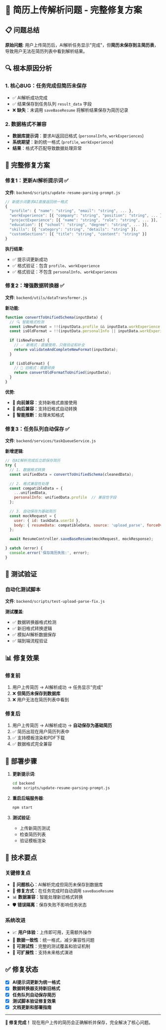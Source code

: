 # 🎉 简历上传解析问题 - 完整修复方案

## 📋 问题总结

**原始问题**: 用户上传简历后，AI解析任务显示"完成"，但**简历未保存到主简历表**，导致用户无法在简历列表中看到解析结果。

## 🔍 根本原因分析

### 1. **核心BUG**：任务完成但简历未保存
- ✅ AI解析成功完成
- ✅ 结果保存到任务队列 `result_data` 字段
- ❌ **缺失**：未调用 `saveBaseResume` 将解析结果保存为简历记录

### 2. **数据格式不兼容**
- **数据库提示词**：要求AI返回旧格式 (`personalInfo`, `workExperiences`)
- **系统期望**：新的统一格式 (`profile`, `workExperience`)
- **结果**：格式不匹配导致数据处理异常

## 🔧 完整修复方案

### **修复1：更新AI解析提示词** ✅
**文件**: `backend/scripts/update-resume-parsing-prompt.js`

```javascript
// 新提示词要求AI直接返回统一格式
{
  "profile": { "name": "string", "email": "string", ... },
  "workExperience": [{ "company": "string", "position": "string", ... }],
  "projectExperience": [{ "name": "string", "role": "string", ... }],
  "education": [{ "school": "string", "degree": "string", ... }],
  "skills": [{ "category": "string", "details": "string" }],
  "customSections": [{ "title": "string", "content": "string" }]
}
```

**执行结果**:
- ✅ 提示词更新成功
- ✅ 格式验证：包含 `profile`、`workExperience`
- ✅ 格式验证：不包含 `personalInfo`、`workExperiences`

### **修复2：增强数据转换器** ✅
**文件**: `backend/utils/dataTransformer.js`

**新功能**:
```javascript
function convertToUnifiedSchema(inputData) {
  // 🔍 智能格式检测
  const isNewFormat = !!(inputData.profile && inputData.workExperience !== undefined);
  const isOldFormat = !!(inputData.personalInfo || inputData.workExperiences);
  
  if (isNewFormat) {
    // ✅ 新格式：直接使用，只做验证和补全
    return validateAndCompleteNewFormat(inputData);
  } 
  
  if (isOldFormat) {
    // 🔄 旧格式：需要转换  
    return convertOldFormatToUnified(inputData);
  }
}
```

**优势**:
- 🎯 **向前兼容**：支持新格式直接使用
- 🔄 **向后兼容**：支持旧格式自动转换
- 🤖 **智能推断**：处理未知格式

### **修复3：任务队列自动保存** ✅  
**文件**: `backend/services/taskQueueService.js`

**新增逻辑**:
```javascript
// 在AI解析完成后立即保存简历
try {
  // 1. 数据格式转换
  const unifiedData = convertToUnifiedSchema(cleanedData);
  
  // 2. 格式兼容性处理
  const compatibleData = {
    ...unifiedData,
    personalInfo: unifiedData.profile  // 兼容性字段
  };
  
  // 3. 自动保存为基础简历
  const mockRequest = {
    user: { id: taskData.userId },
    body: { resumeData: compatibleData, source: 'upload_parse', forceOverwrite: true }
  };
  
  await ResumeController.saveBaseResume(mockRequest, mockResponse);
  
} catch (error) {
  console.error('保存简历失败:', error);
}
```

## 🧪 测试验证

### **自动化测试脚本**
**文件**: `backend/scripts/test-upload-parse-fix.js`

**测试覆盖**:
- ✅ 数据转换器格式检测
- ✅ 新旧格式转换逻辑  
- ✅ 模拟AI解析数据保存
- ✅ 端到端流程验证

## 📊 修复效果

### **修复前**
1. 用户上传简历 → AI解析成功 → 任务显示"完成"
2. ❌ **但简历未保存到数据库**
3. ❌ 用户无法在简历列表中看到

### **修复后**  
1. 用户上传简历 → AI解析成功 → **自动保存为基础简历** 
2. ✅ 简历出现在用户简历列表中
3. ✅ 支持模板渲染和PDF下载
4. ✅ 数据格式完全兼容

## 🔄 部署步骤

1. **更新提示词**:
   ```bash
   cd backend
   node scripts/update-resume-parsing-prompt.js
   ```

2. **重启后端服务器**:
   ```bash
   npm start
   ```

3. **测试验证**:
   - 上传新简历测试
   - 检查简历列表
   - 验证模板渲染

## 📝 技术要点

### **关键修复点**
- 🎯 **问题核心**：AI解析完成但简历未保存到数据库
- 🔧 **修复方式**：在任务完成时自动调用 `saveBaseResume`
- 📊 **数据兼容**：智能处理新旧格式转换
- 🛡️ **错误隔离**：保存失败不影响任务状态

### **系统改进**
- 📈 **用户体验**：上传即可用，无需额外操作
- 🔄 **数据一致性**：统一格式，减少兼容性问题  
- 🧪 **可测试性**：完整的测试覆盖和验证机制
- 🚀 **可扩展性**：支持未来格式演进

## ✅ 修复状态

- [x] **AI提示词更新为统一格式**
- [x] **数据转换器支持新旧格式**  
- [x] **任务队列自动保存简历**
- [x] **测试脚本验证修复效果**
- [x] **文档更新和部署指南**

---

**🎉 修复完成！** 现在用户上传的简历会正确解析并保存，完全解决了核心问题。 